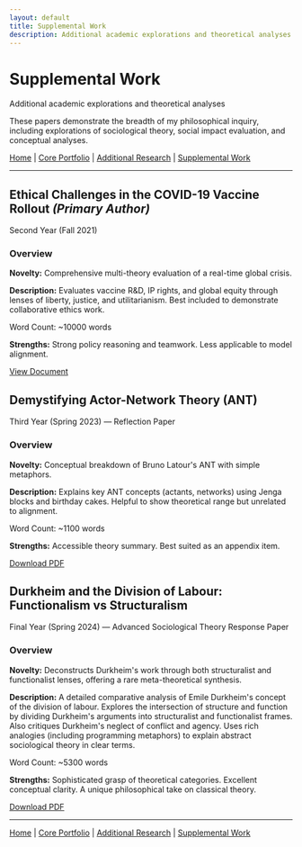 ```yaml
---
layout: default
title: Supplemental Work
description: Additional academic explorations and theoretical analyses
---
```


<div class="main-header">
  <h1>Supplemental Work</h1>
  <p class="subtitle">Additional academic explorations and theoretical analyses</p>
</div>

These papers demonstrate the breadth of my philosophical inquiry, including explorations of sociological theory, social impact evaluation, and conceptual analyses.

<div class="navigation-links">
  <a href="{{ site.baseurl }}/" class="nav-link">Home</a> |
  <a href="{{ site.baseurl }}/core-portfolio" class="nav-link">Core Portfolio</a> |
  <a href="{{ site.baseurl }}/additional-research" class="nav-link">Additional Research</a> |
  <a href="{{ site.baseurl }}/supplemental-work" class="nav-link active">Supplemental Work</a>
</div>

---

<div class="paper-entry supplemental">
<h2>Ethical Challenges in the COVID-19 Vaccine Rollout <em>(Primary Author)</em></h2>

<p class="paper-metadata">Second Year (Fall 2021)</p>

<div class="paper-details">
  <h3>Overview</h3>
  <p><strong>Novelty:</strong> Comprehensive multi-theory evaluation of a real-time global crisis.</p>
  <p><strong>Description:</strong> Evaluates vaccine R&D, IP rights, and global equity through lenses of liberty, justice, and utilitarianism. Best included to demonstrate collaborative ethics work.</p>
</div>

<div class="paper-meta">
  <p>Word Count: ~10000 words</p>
  <p><strong>Strengths:</strong> Strong policy reasoning and teamwork. Less applicable to model alignment.</p>
</div>

<a href="https://docs.google.com/document/d/1WPXPdYcv_OflwX_WqrHXUj3qS58ZFT2BNgF-8r9C7fo/edit?usp=drive_link" class="download-link" target="_blank">View Document</a>
</div>

<div class="paper-entry supplemental">
<h2>Demystifying Actor-Network Theory (ANT)</h2>

<p class="paper-metadata">Third Year (Spring 2023) — Reflection Paper</p>

<div class="paper-details">
  <h3>Overview</h3>
  <p><strong>Novelty:</strong> Conceptual breakdown of Bruno Latour's ANT with simple metaphors.</p>
  <p><strong>Description:</strong> Explains key ANT concepts (actants, networks) using Jenga blocks and birthday cakes. Helpful to show theoretical range but unrelated to alignment.</p>
</div>

<div class="paper-meta">
  <p>Word Count: ~1100 words</p>
  <p><strong>Strengths:</strong> Accessible theory summary. Best suited as an appendix item.</p>
</div>

<a href="https://drive.google.com/file/d/1jFFMratstCdJtBsgHlJl7Xx8ocx8TIF0/view?usp=drive_link" class="download-link" target="_blank">Download PDF</a>
</div>

<div class="paper-entry supplemental">
<h2>Durkheim and the Division of Labour: Functionalism vs Structuralism</h2>

<p class="paper-metadata">Final Year (Spring 2024) — Advanced Sociological Theory Response Paper</p>

<div class="paper-details">
  <h3>Overview</h3>
  <p><strong>Novelty:</strong> Deconstructs Durkheim's work through both structuralist and functionalist lenses, offering a rare meta-theoretical synthesis.</p>
  <p><strong>Description:</strong> A detailed comparative analysis of Emile Durkheim's concept of the division of labour. Explores the intersection of structure and function by dividing Durkheim's arguments into structuralist and functionalist frames. Also critiques Durkheim's neglect of conflict and agency. Uses rich analogies (including programming metaphors) to explain abstract sociological theory in clear terms.</p>
</div>

<div class="paper-meta">
  <p>Word Count: ~5300 words</p>
  <p><strong>Strengths:</strong> Sophisticated grasp of theoretical categories. Excellent conceptual clarity. A unique philosophical take on classical theory.</p>
</div>

<a href="https://drive.google.com/file/d/1ggytzrhrqh6S9TCj8niaON4s_ymtXWkz/view?usp=drive_link" class="download-link" target="_blank">Download PDF</a>
</div>

---

<div class="navigation-links bottom">
  <a href="{{ site.baseurl }}/" class="nav-link">Home</a> |
  <a href="{{ site.baseurl }}/core-portfolio" class="nav-link">Core Portfolio</a> |
  <a href="{{ site.baseurl }}/additional-research" class="nav-link">Additional Research</a> |
  <a href="{{ site.baseurl }}/supplemental-work" class="nav-link active">Supplemental Work</a>
</div> 